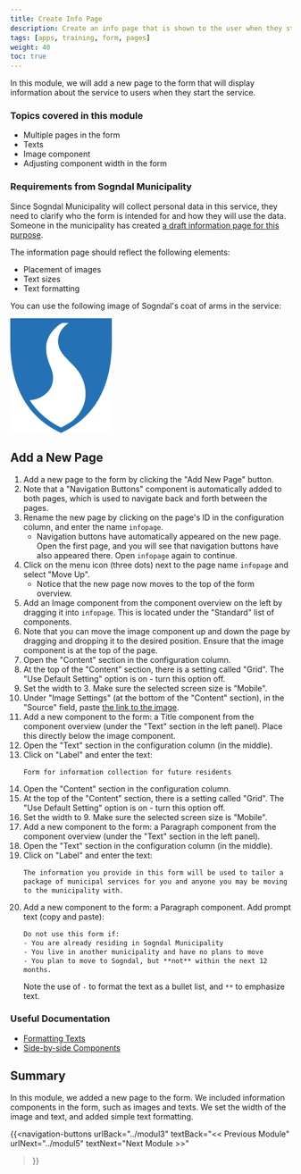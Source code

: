 ```yaml
---
title: Create Info Page
description: Create an info page that is shown to the user when they start the service
tags: [apps, training, form, pages]
weight: 40
toc: true
---
```


In this module, we will add a new page to the form that will display information about the service to users when they start the service.

### Topics covered in this module
- Multiple pages in the form
- Texts
- Image component
- Adjusting component width in the form

### Requirements from Sogndal Municipality
Since Sogndal Municipality will collect personal data in this service, they need to clarify who the form is intended for and how they will use the data. Someone in the municipality has created [a draft information page for this purpose](../resources/infopage_new_residents.pdf).

The information page should reflect the following elements:
- Placement of images
- Text sizes
- Text formatting

You can use the following image of Sogndal's coat of arms in the service:

!["Sogndal coat of arms"](../resources/kommune-logo.png )

## Add a New Page
1. Add a new page to the form by clicking the "Add New Page" button.
2. Note that a "Navigation Buttons" component is automatically added to both pages, which is used to navigate back and forth between the pages.
3. Rename the new page by clicking on the page's ID in the configuration column, and enter the name `infopage`.
    - Navigation buttons have automatically appeared on the new page. Open the first page, and you will see that navigation buttons have also appeared there. Open `infopage` again to continue.
4. Click on the menu icon (three dots) next to the page name `infopage` and select "Move Up".
    - Notice that the new page now moves to the top of the form overview.
5. Add an Image component from the component overview on the left by dragging it into `infopage`. This is located under the "Standard" list of components.
6. Note that you can move the image component up and down the page by dragging and dropping it to the desired position. Ensure that the image component is at the top of the page.
7. Open the "Content" section in the configuration column.
8. At the top of the "Content" section, there is a setting called "Grid". The "Use Default Setting" option is on - turn this option off.
9. Set the width to 3. Make sure the selected screen size is "Mobile".
10. Under "Image Settings" (at the bottom of the "Content" section), in the "Source" field, paste [the link to the image](../resources/kommune-logo.png).
11. Add a new component to the form: a Title component from the component overview (under the "Text" section in the left panel). Place this directly below the image component.
12. Open the "Text" section in the configuration column (in the middle).
13. Click on "Label" and enter the text:
    ```text
    Form for information collection for future residents
    ```
14. Open the "Content" section in the configuration column.
15. At the top of the "Content" section, there is a setting called "Grid". The "Use Default Setting" option is on - turn this option off.
16. Set the width to 9. Make sure the selected screen size is "Mobile".
17. Add a new component to the form: a Paragraph component from the component overview (under the "Text" section in the left panel).
18. Open the "Text" section in the configuration column (in the middle).
19. Click on "Label" and enter the text:
    ```text
    The information you provide in this form will be used to tailor a package of municipal services for you and anyone you may be moving to the municipality with.
    ```
20. Add a new component to the form: a Paragraph component. Add prompt text (copy and paste):
    ```text
    Do not use this form if:
    - You are already residing in Sogndal Municipality
    - You live in another municipality and have no plans to move
    - You plan to move to Sogndal, but **not** within the next 12 months.
    ```
    Note the use of `-` to format the text as a bullet list, and `**` to emphasize text.

### Useful Documentation
- [Formatting Texts](/altinn-studio/reference/ux/texts/#formatting-of-texts)
- [Side-by-side Components](/altinn-studio/reference/ux/styling/#components-placed-side-by-side-grid)

## Summary
In this module, we added a new page to the form. We included information components in the form, such as images and texts. We set the width of the image and text, and added simple text formatting.

{{<navigation-buttons
urlBack="../modul3"
textBack="<< Previous Module"
urlNext="../modul5"
textNext="Next Module >>"
>}}